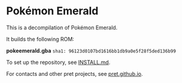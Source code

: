 # Pokémon Emerald

This is a decompilation of Pokémon Emerald.

It builds the following ROM:

**pokeemerald.gba** `sha1: 96123d0107bd1616bb1db9a0e5f28f5ded136b99`

To set up the repository, see [INSTALL.md](INSTALL.md).

For contacts and other pret projects, see [pret.github.io](https://pret.github.io/).
